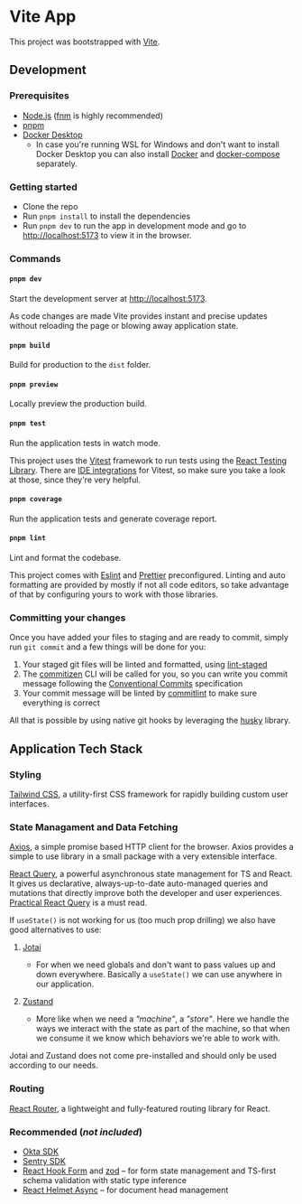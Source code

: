 # Vite App

This project was bootstrapped with [Vite](https://vitejs.dev/).

## Development

### Prerequisites

- [Node.js](https://nodejs.org/en/) ([fnm](https://github.com/Schniz/fnm) is highly recommended)
- [pnpm](https://github.com/pnpm/pnpm)
- [Docker Desktop](https://www.docker.com/get-started/)
  - In case you're running WSL for Windows and don't want to install Docker Desktop you can also install [Docker](https://docs.docker.com/desktop/install/linux-install/) and [docker-compose](https://github.com/docker/compose) separately.

### Getting started

- Clone the repo
- Run `pnpm install` to install the dependencies
- Run `pnpm dev` to run the app in development mode and go to <http://localhost:5173> to view it in the browser.

### Commands

#### `pnpm dev`

Start the development server at <http://localhost:5173>.

As code changes are made Vite provides instant and precise updates without reloading the page or blowing away application state.

#### `pnpm build`

Build for production to the `dist` folder.

#### `pnpm preview`

Locally preview the production build.

#### `pnpm test`

Run the application tests in watch mode.

This project uses the [Vitest](https://vitest.dev/) framework to run tests using the [React Testing Library](https://testing-library.com/docs/react-testing-library/intro/). There are [IDE integrations](https://vitest.dev/guide/ide.html) for Vitest, so make sure you take a look at those, since they're very helpful.

#### `pnpm coverage`

Run the application tests and generate coverage report.

#### `pnpm lint`

Lint and format the codebase.

This project comes with [Eslint](https://eslint.org/) and [Prettier](https://prettier.io/) preconfigured. Linting and auto formatting are provided by mostly if not all code editors, so take advantage of that by configuring yours to work with those libraries.

### Committing your changes

Once you have added your files to staging and are ready to commit, simply run `git commit` and a few things will be done for you:

1. Your staged git files will be linted and formatted, using [lint-staged](https://github.com/okonet/lint-staged)
2. The [commitizen](https://github.com/commitizen/cz-cli) CLI will be called for you, so you can write you commit message following the [Conventional Commits](https://www.conventionalcommits.org/en/v1.0.0/) specification
3. Your commit message will be linted by [commitlint](https://github.com/conventional-changelog/commitlint) to make sure everything is correct

All that is possible by using native git hooks by leveraging the [husky](https://github.com/typicode/husky) library.

## Application Tech Stack

### Styling

[Tailwind CSS](https://github.com/tailwindlabs/tailwindcss), a utility-first CSS framework for rapidly building custom user interfaces.

### State Managament and Data Fetching

[Axios](https://github.com/axios/axios), a simple promise based HTTP client for the browser. Axios provides a simple to use library in a small package with a very extensible interface.

[React Query](https://tanstack.com/query/v4/docs/overview), a powerful asynchronous state management for TS and React. It gives us declarative, always-up-to-date auto-managed queries and mutations that directly improve both the developer and user experiences. [Practical React Query](https://tkdodo.eu/blog/practical-react-query) is a must read.

If `useState()` is not working for us (too much prop drilling) we also have good alternatives to use:

1. [Jotai](https://github.com/pmndrs/jotai)

   - For when we need globals and don't want to pass values up and down everywhere. Basically a `useState()` we can use anywhere in our application.

2. [Zustand](https://github.com/pmndrs/zustand)

   - More like when we need a _"machine"_, a _"store"_. Here we handle the ways we interact with the state as part of the machine, so that when we consume it we know which behaviors we're able to work with.

Jotai and Zustand does not come pre-installed and should only be used according to our needs.

### Routing

[React Router](https://reactrouter.com/en/main), a lightweight and fully-featured routing library for React.

### Recommended (_not included_)

- [Okta SDK](https://github.com/okta/okta-react)
- [Sentry SDK](https://docs.sentry.io/platforms/javascript/guides/react/)
- [React Hook Form](https://github.com/react-hook-form/react-hook-form) and [zod](https://github.com/colinhacks/zod) – for form state management and TS-first schema validation with static type inference
- [React Helmet Async](https://github.com/staylor/react-helmet-async) – for document head management
